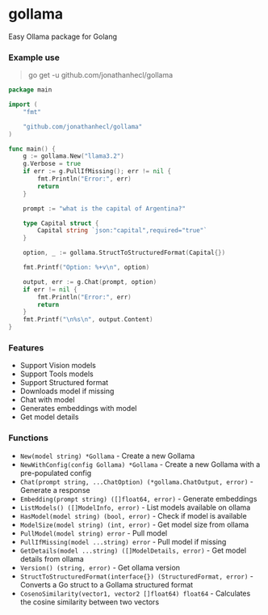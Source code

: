 # gollama
Easy Ollama package for Golang

### Example use

> go get -u github.com/jonathanhecl/gollama


```go
package main

import (
	"fmt"

	"github.com/jonathanhecl/gollama"
)

func main() {
	g := gollama.New("llama3.2")
	g.Verbose = true
	if err := g.PullIfMissing(); err != nil {
		fmt.Println("Error:", err)
		return
	}

	prompt := "what is the capital of Argentina?"

	type Capital struct {
		Capital string `json:"capital",required="true"`
	}

	option, _ := gollama.StructToStructuredFormat(Capital{})

	fmt.Printf("Option: %+v\n", option)

	output, err := g.Chat(prompt, option)
	if err != nil {
		fmt.Println("Error:", err)
		return
	}
	fmt.Printf("\n%s\n", output.Content)
}
```

### Features

- Support Vision models
- Support Tools models
- Support Structured format
- Downloads model if missing
- Chat with model
- Generates embeddings with model
- Get model details

### Functions

- `New(model string) *Gollama` - Create a new Gollama
- `NewWithConfig(config Gollama) *Gollama` - Create a new Gollama with a pre-populated config
- `Chat(prompt string, ...ChatOption) (*gollama.ChatOutput, error)` - Generate a response
- `Embedding(prompt string) ([]float64, error)` - Generate embeddings
- `ListModels() ([]ModelInfo, error)` - List models available on ollama
- `HasModel(model string) (bool, error)` - Check if model is available
- `ModelSize(model string) (int, error)` - Get model size from ollama
- `PullModel(model string) error` - Pull model
- `PullIfMissing(model ...string) error` - Pull model if missing
- `GetDetails(model ...string) ([]ModelDetails, error)` - Get model details from ollama
- `Version() (string, error)` - Get ollama version
- `StructToStructuredFormat(interface{}) (StructuredFormat, error)` - Converts a Go struct to a Gollama structured format
- `CosenoSimilarity(vector1, vector2 []float64) float64` - Calculates the cosine similarity between two vectors
